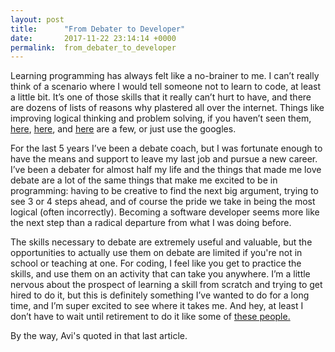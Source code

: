 ```yaml
---
layout: post
title:      "From Debater to Developer"
date:       2017-11-22 23:14:14 +0000
permalink:  from_debater_to_developer
---
```



Learning programming has always felt like a no-brainer to me. I can’t really think of a scenario where I would tell someone not to learn to code, at least a little bit. It’s one of those skills that it really can’t hurt to have, and there are dozens of lists of reasons why plastered all over the internet. Things like improving logical thinking and problem solving, if you haven’t seen them, [here](https://www.nytimes.com/2017/04/04/education/edlife/teaching-students-computer-code.html), [here](https://medium.com/javascript-scene/are-programmer-brains-different-2068a52648a7), and [here](https://www.theatlantic.com/technology/archive/2012/05/six-reasons-non-computer-nerd-might-want-learn-code/328102/) are a few, or just use the googles.

For the last 5 years I’ve been a debate coach, but I was fortunate enough to have the means and support to leave my last job and pursue a new career. I’ve been a debater for almost half my life and the things that made me love debate are a lot of the same things that make me excited to be in programming: having to be creative to find the next big argument, trying to see 3 or 4 steps ahead, and of course the pride we take in being the most logical (often incorrectly). Becoming a software developer seems more like the next step than a radical departure from what I was doing before. 

The skills necessary to debate are extremely useful and valuable, but the opportunities to actually use them on debate are limited if you're not in school or teaching at one. For coding, I feel like you get to practice the skills, and use them on an activity that can take you anywhere. I’m a little nervous about the prospect of learning a skill from scratch and trying to get hired to do it, but this is definitely something I’ve wanted to do for a long time, and I’m super excited to see where it takes me. And hey, at least I don’t have to wait until retirement to do it like some of [these people.](https://www.nytimes.com/2017/09/22/your-money/some-people-learn-to-code-in-their-60s-70s-or-80s.html)

By the way, Avi's quoted in that last article.
